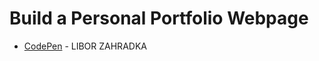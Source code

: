# Build a Personal Portfolio Webpage
* [CodePen](https://codepen.io/liborzahradka/full/JERzLM/) - LIBOR ZAHRADKA
